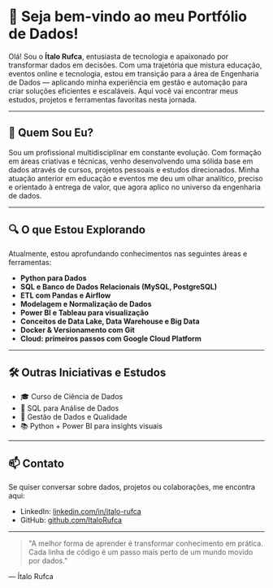 # 👋 Seja bem-vindo ao meu Portfólio de Dados!

Olá! Sou o **Ítalo Rufca**, entusiasta de tecnologia e apaixonado por transformar dados em decisões. Com uma trajetória que mistura educação, eventos online e tecnologia, estou em transição para a área de Engenharia de Dados — aplicando minha experiência em gestão e automação para criar soluções eficientes e escaláveis. Aqui você vai encontrar meus estudos, projetos e ferramentas favoritas nesta jornada.

---

## 🧭 Quem Sou Eu?
Sou um profissional multidisciplinar em constante evolução. Com formação em áreas criativas e técnicas, venho desenvolvendo uma sólida base em dados através de cursos, projetos pessoais e estudos direcionados. Minha atuação anterior em educação e eventos me deu um olhar analítico, preciso e orientado à entrega de valor, que agora aplico no universo da engenharia de dados.

---

## 🔍 O que Estou Explorando
Atualmente, estou aprofundando conhecimentos nas seguintes áreas e ferramentas:

- **Python para Dados**
- **SQL e Banco de Dados Relacionais (MySQL, PostgreSQL)**
- **ETL com Pandas e Airflow**
- **Modelagem e Normalização de Dados**
- **Power BI e Tableau para visualização**
- **Conceitos de Data Lake, Data Warehouse e Big Data**
- **Docker & Versionamento com Git**
- **Cloud: primeiros passos com Google Cloud Platform**

---

## 🛠️ Outras Iniciativas e Estudos
- 🎓 Curso de Ciência de Dados
- 🧮 SQL para Análise de Dados
- 🔄 Gestão de Dados e Qualidade
- 📚 Python + Power BI para insights visuais
---

## 📫 Contato
Se quiser conversar sobre dados, projetos ou colaborações, me encontra aqui:

- LinkedIn: [linkedin.com/in/italo-rufca](https://linkedin.com/in/italo-rufca)
- GitHub: [github.com/ItaloRufca](https://github.com/ItaloRufca)

---

> "A melhor forma de aprender é transformar conhecimento em prática. Cada linha de código é um passo mais perto de um mundo movido por dados."

— Ítalo Rufca
